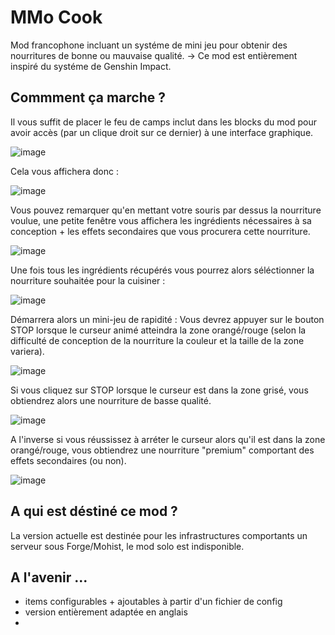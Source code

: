 # MMo Cook

Mod francophone incluant un systéme de mini jeu pour obtenir des nourritures de bonne ou mauvaise qualité.
-> Ce mod est entièrement inspiré du systéme de Genshin Impact.

## Commment ça marche ?

Il vous suffit de placer le feu de camps inclut dans les blocks du mod pour avoir accès (par un clique droit sur ce dernier) à une interface graphique.

![image](https://user-images.githubusercontent.com/73279480/147995440-1ab02e3b-bd62-44cf-bd9d-f27e5744bb28.png)

Cela vous affichera donc :

![image](https://user-images.githubusercontent.com/73279480/147995510-6314e3e3-fdd1-4529-ae76-6918ce47cd36.png)

Vous pouvez remarquer qu'en mettant votre souris par dessus la nourriture voulue, une petite fenêtre vous affichera les ingrédients nécessaires à sa conception + les effets secondaires que vous procurera cette nourriture.

![image](https://user-images.githubusercontent.com/73279480/147995596-cff391d4-a531-4d2b-aa93-77bf5e33593b.png)

Une fois tous les ingrédients récupérés vous pourrez alors séléctionner la nourriture souhaitée pour la cuisiner :

![image](https://user-images.githubusercontent.com/73279480/147995658-3e8a5b8d-ed6a-431f-85c5-16349426f280.png)

Démarrera alors un mini-jeu de rapidité :
Vous devrez appuyer sur le bouton STOP lorsque le curseur animé atteindra la zone orangé/rouge (selon la difficulté de conception de la nourriture la couleur et la taille de la zone variera).

![image](https://user-images.githubusercontent.com/73279480/147995700-0b537112-8e99-401c-8d0d-82c0a6d361a7.png)


Si vous cliquez sur STOP lorsque le curseur est dans la zone grisé, vous obtiendrez alors une nourriture de basse qualité.

![image](https://user-images.githubusercontent.com/73279480/147995789-afd76aed-3783-4fd5-96a4-cbbc325a41a6.png)

A l'inverse si vous réussissez à arréter le curseur alors qu'il est dans la zone orangé/rouge, vous obtiendrez une nourriture "premium" comportant des effets secondaires (ou non).

![image](https://user-images.githubusercontent.com/73279480/147996113-839847c9-7bab-4841-9010-b1619c933bb9.png)

## A qui est déstiné ce mod ?

La version actuelle est destinée pour les infrastructures comportants un serveur sous Forge/Mohist, le mod solo est indisponible.

## A l'avenir ...

- items configurables + ajoutables à partir d'un fichier de config
- version entièrement adaptée en anglais
-
